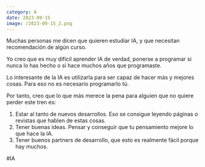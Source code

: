 ```yaml
--- 
category: A 
date: 2023-09-15 
image: /2023-09-15_2.png 
--- 
```


Muchas personas me dicen que quieren estudiar IA, y que necesitan recomendación de algún curso.

Yo creo que es muy difícil aprender IA de verdad, ponerse a programar si nunca lo has hecho o si hace muchos años que programaste. 

Lo interesante de la IA es utilizarla para ser capaz de hacer más y mejores cosas. Para eso no es necesario programarlo tú. 

Por tanto, creo que lo que más merece la pena para alguien que no quiere perder este tren es:

1) Estar al tanto de nuevos desarrollos. Eso se consigue leyendo páginas o revistas que hablen de estas cosas. 
2) Tener buenas ideas. Pensar y conseguir que tu pensamiento mejore lo que hace la IA. 
3) Tener buenos partners de desarrollo, que esto es realmente fácil porque hay muchos. 

#IA